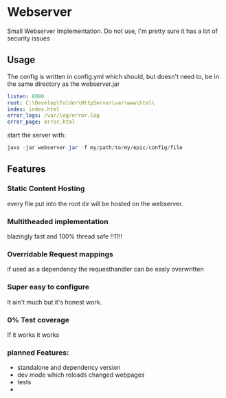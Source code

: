 # Webserver

Small Webserver Implementation. Do not use, I'm pretty sure it has a lot of security issues 

## Usage

The config is written in config.yml which should, but doesn't need to, be in the same directory as the webserver.jar

```yml
listen: 8080
root: C:\Develop\Folder\HttpServer\var\www\html\
index: index.html
error_logs: /var/log/error.log
error_page: error.html
```

start the server with:
```java
java -jar webserver.jar -f my/path/to/my/epic/config/file
```

## Features
### Static Content Hosting
every file put into the root dir will be hosted on the webserver.

### Multitheaded implementation
blazingly fast and 100% thread safe !!11!!

### Overridable Request mappings
if used as a dependency the requesthandler can be easly overwritten

### Super easy to configure
It ain't much but it's honest work.

### 0% Test coverage
If it works it works

### planned Features:
- standalone and dependency version
- dev mode which reloads changed webpages
- tests
- 
  
